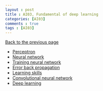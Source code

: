 ```yaml
---
layout : post
title : AI03, Fundamental of deep learning
categories: [AI03]
comments : true
tags : [AI03]
---
```

[Back to the previous page](https://userdyk-github.github.io/Study.html) <br>


- <a href='https://userdyk-github.github.io/ai03-topic01/AI03-Topic01-Perceptron.html'>Perceptron</a>
- <a href='https://userdyk-github.github.io/ai03-topic01/AI03-Topic01-Neural-network.html'>Neural network</a>
- <a href='https://userdyk-github.github.io/ai03-topic01/AI03-Topic01-Training-neural-network.html'>Training neural network</a>
- <a href='https://userdyk-github.github.io/ai03-topic01/AI03-Topic01-Error-back-propagation.html'>Error back propagation</a>
- <a href='https://userdyk-github.github.io/ai03-topic01/AI03-Topic01-Learning-skills.html'>Learning skills</a>
- <a href='https://userdyk-github.github.io/ai03-topic01/AI03-Topic01-Convolutional-neural-network.html'>Convolutional neural network</a>
- <a href='https://userdyk-github.github.io/ai03-topic01/AI03-Topic01-Deep-learning.html'>Deep learning</a>

